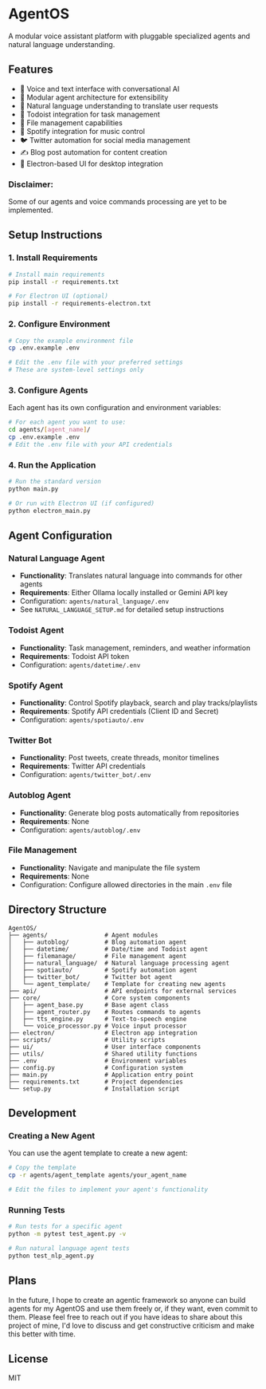 # AgentOS

A modular voice assistant platform with pluggable specialized agents and natural language understanding.

## Features

- 🎤 Voice and text interface with conversational AI
- 🧩 Modular agent architecture for extensibility
- 🧠 Natural language understanding to translate user requests
- 📅 Todoist integration for task management
- 📁 File management capabilities
- 🎵 Spotify integration for music control
- 🐦 Twitter automation for social media management
- ✍️ Blog post automation for content creation
- 🔌 Electron-based UI for desktop integration
### Disclaimer: 
Some of our agents and voice commands processing are yet to be implemented.

## Setup Instructions

### 1. Install Requirements

```bash
# Install main requirements
pip install -r requirements.txt

# For Electron UI (optional)
pip install -r requirements-electron.txt
```

### 2. Configure Environment

```bash
# Copy the example environment file
cp .env.example .env

# Edit the .env file with your preferred settings
# These are system-level settings only
```

### 3. Configure Agents

Each agent has its own configuration and environment variables:

```bash
# For each agent you want to use:
cd agents/[agent_name]/
cp .env.example .env
# Edit the .env file with your API credentials
```

### 4. Run the Application

```bash
# Run the standard version
python main.py

# Or run with Electron UI (if configured)
python electron_main.py
```

## Agent Configuration

### Natural Language Agent
- **Functionality**: Translates natural language into commands for other agents
- **Requirements**: Either Ollama locally installed or Gemini API key
- Configuration: `agents/natural_language/.env`
- See `NATURAL_LANGUAGE_SETUP.md` for detailed setup instructions

### Todoist Agent
- **Functionality**: Task management, reminders, and weather information
- **Requirements**: Todoist API token
- Configuration: `agents/datetime/.env`

### Spotify Agent
- **Functionality**: Control Spotify playback, search and play tracks/playlists
- **Requirements**: Spotify API credentials (Client ID and Secret)
- Configuration: `agents/spotiauto/.env`

### Twitter Bot
- **Functionality**: Post tweets, create threads, monitor timelines
- **Requirements**: Twitter API credentials
- Configuration: `agents/twitter_bot/.env`

### Autoblog Agent
- **Functionality**: Generate blog posts automatically from repositories
- **Requirements**: None
- Configuration: `agents/autoblog/.env`

### File Management
- **Functionality**: Navigate and manipulate the file system
- **Requirements**: None
- Configuration: Configure allowed directories in the main `.env` file

## Directory Structure

```
AgentOS/
├── agents/                # Agent modules
│   ├── autoblog/          # Blog automation agent
│   ├── datetime/          # Date/time and Todoist agent
│   ├── filemanage/        # File management agent
│   ├── natural_language/  # Natural language processing agent
│   ├── spotiauto/         # Spotify automation agent
│   ├── twitter_bot/       # Twitter bot agent
│   └── agent_template/    # Template for creating new agents
├── api/                   # API endpoints for external services
├── core/                  # Core system components
│   ├── agent_base.py      # Base agent class
│   ├── agent_router.py    # Routes commands to agents
│   ├── tts_engine.py      # Text-to-speech engine
│   └── voice_processor.py # Voice input processor
├── electron/              # Electron app integration
├── scripts/               # Utility scripts
├── ui/                    # User interface components
├── utils/                 # Shared utility functions
├── .env                   # Environment variables
├── config.py              # Configuration system
├── main.py                # Application entry point
├── requirements.txt       # Project dependencies
└── setup.py               # Installation script
```

## Development

### Creating a New Agent

You can use the agent template to create a new agent:

```bash
# Copy the template
cp -r agents/agent_template agents/your_agent_name

# Edit the files to implement your agent's functionality
```

### Running Tests

```bash
# Run tests for a specific agent
python -m pytest test_agent.py -v

# Run natural language agent tests
python test_nlp_agent.py
```

## Plans
In the future, I hope to create an agentic framework so anyone can build agents for my AgentOS and use them freely or, if they want, even commit to them. Please feel free to reach out if you have ideas to share about this project of mine, I'd love to discuss and get constructive criticism and make this better with time.

## License

MIT
